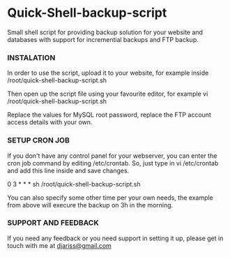 <h1>Quick-Shell-backup-script</h1>

Small shell script for providing backup solution for your website and databases with support for incremential backups and FTP backup.

<h3>INSTALATION</h3>

In order to use the script, upload it to your website, for example inside /root/quick-shell-backup-script.sh

Then open up the script file using your favourite editor, for example vi /root/quick-shell-backup-script.sh

Replace the values for MySQL root password, replace the FTP account access details with your own.

<h3>SETUP CRON JOB</h3>

If you don't have any control panel for your webserver, you can enter the cron job command by editing /etc/crontab. So, just type in vi /etc/crontab and add this line inside and save changes.

0 3 * * * sh /root/quick-shell-backup-script.sh

You can also specify some other time per your own needs, the example from above will execure the backup on 3h in the morning. 

<h3>SUPPORT AND FEEDBACK</h3>

If you need any feedback or you need support in setting it up, please get in touch with me at djariss@gmail.com
